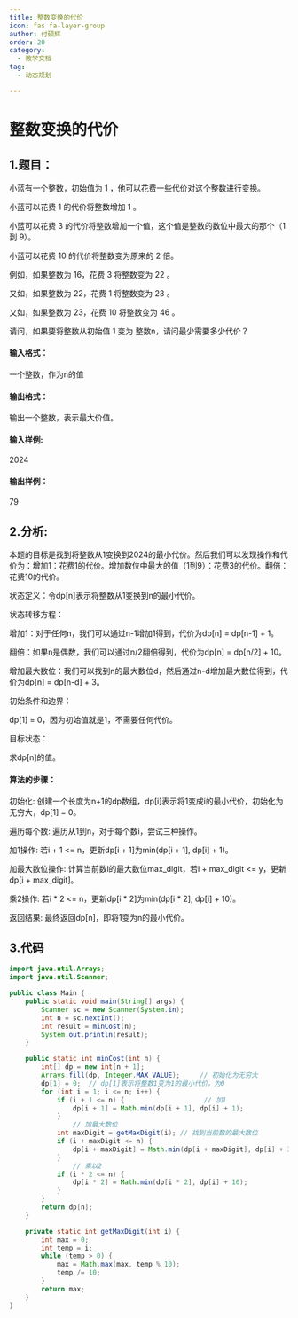 ```yaml
---
title: 整数变换的代价
icon: fas fa-layer-group
author: 付硕辉
order: 20
category:
  - 教学文档
tag:
  - 动态规划

---
```


# 整数变换的代价

## 1.题目： 

小蓝有一个整数，初始值为 1 ，他可以花费一些代价对这个整数进行变换。

小蓝可以花费 1 的代价将整数增加 1 。

小蓝可以花费 3 的代价将整数增加一个值，这个值是整数的数位中最大的那个（1 到 9）。

小蓝可以花费 10 的代价将整数变为原来的 2 倍。

例如，如果整数为 16，花费 3 将整数变为 22 。

又如，如果整数为 22，花费 1 将整数变为 23 。

又如，如果整数为 23，花费 10 将整数变为 46 。

请问，如果要将整数从初始值 1 变为 整数n，请问最少需要多少代价？

#### 输入格式：

一个整数，作为n的值

#### 输出格式：

输出一个整数，表示最大价值。

#### 输入样例:

2024

#### 输出样例：

79

## 2.分析:

本题的目标是找到将整数从1变换到2024的最小代价。然后我们可以发现操作和代价为：增加1：花费1的代价。增加数位中最大的值（1到9）：花费3的代价。翻倍：花费10的代价。

状态定义：令dp[n]表示将整数从1变换到n的最小代价。

状态转移方程：

增加1：对于任何n，我们可以通过n-1增加1得到，代价为dp[n] = dp[n-1] + 1。

翻倍：如果n是偶数，我们可以通过n/2翻倍得到，代价为dp[n] = dp[n/2] + 10。

增加最大数位：我们可以找到n的最大数位d，然后通过n-d增加最大数位得到，代价为dp[n] = dp[n-d] + 3。

初始条件和边界：

dp[1] = 0，因为初始值就是1，不需要任何代价。

目标状态：

求dp[n]的值。

#### 算法的步骤：

初始化: 创建一个长度为n+1的dp数组，dp[i]表示将1变成i的最小代价，初始化为无穷大，dp[1] = 0。

遍历每个数: 遍历从1到n，对于每个数i，尝试三种操作。

加1操作: 若i + 1 <= n，更新dp[i + 1]为min(dp[i + 1], dp[i] + 1)。

加最大数位操作: 计算当前数i的最大数位max_digit，若i + max_digit <= y，更新dp[i + max_digit]。

乘2操作: 若i * 2 <= n，更新dp[i * 2]为min(dp[i * 2], dp[i] + 10)。

返回结果: 最终返回dp[n]，即将1变为n的最小代价。

## 3.代码

```java
import java.util.Arrays;
import java.util.Scanner;

public class Main {
    public static void main(String[] args) {
        Scanner sc = new Scanner(System.in);
        int n = sc.nextInt();
        int result = minCost(n);
        System.out.println(result);
    }

    public static int minCost(int n) {
        int[] dp = new int[n + 1];
        Arrays.fill(dp, Integer.MAX_VALUE);     // 初始化为无穷大
        dp[1] = 0;  // dp[1]表示将整数1变为1的最小代价，为0
        for (int i = 1; i <= n; i++) { 
            if (i + 1 <= n) {                    // 加1
                dp[i + 1] = Math.min(dp[i + 1], dp[i] + 1);
            }
                // 加最大数位
            int maxDigit = getMaxDigit(i); // 找到当前数的最大数位
            if (i + maxDigit <= n) {
                dp[i + maxDigit] = Math.min(dp[i + maxDigit], dp[i] + 3);
            }
                // 乘以2
            if (i * 2 <= n) {
                dp[i * 2] = Math.min(dp[i * 2], dp[i] + 10);
            }
        }
        return dp[n];
    }

    private static int getMaxDigit(int i) {
        int max = 0;
        int temp = i;
        while (temp > 0) {
            max = Math.max(max, temp % 10);
            temp /= 10;
        }
        return max;
    }
}

```

